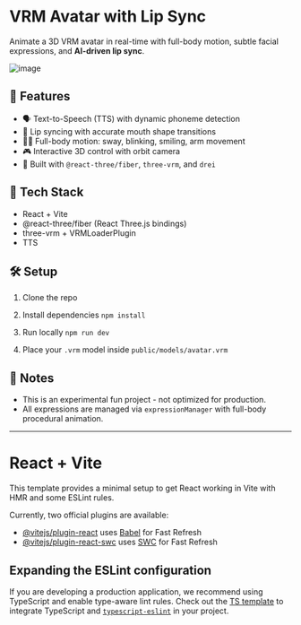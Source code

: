 # VRM Avatar with Lip Sync 

Animate a 3D VRM avatar in real-time with full-body motion, subtle facial expressions, and **AI-driven lip sync**.

![image](https://github.com/user-attachments/assets/a236e68c-d41f-4a4e-8167-41c4813ba927)

## 🚀 Features

* 🗣️ Text-to-Speech (TTS) with dynamic phoneme detection
* 👄 Lip syncing with accurate mouth shape transitions
* 🧍‍♂️ Full-body motion: sway, blinking, smiling, arm movement
* 🎮 Interactive 3D control with orbit camera
* 🧠 Built with `@react-three/fiber`, `three-vrm`, and `drei`

## 🧪 Tech Stack

* React + Vite
* @react-three/fiber (React Three.js bindings)
* three-vrm + VRMLoaderPlugin
* TTS


## 🛠️ Setup

1. Clone the repo

2. Install dependencies
   `npm install`

3. Run locally
   `npm run dev`

4. Place your `.vrm` model inside `public/models/avatar.vrm`


## 🧠 Notes

* This is an experimental fun project - not optimized for production.
* All expressions are managed via `expressionManager` with full-body procedural animation.




----------------
# React + Vite
This template provides a minimal setup to get React working in Vite with HMR and some ESLint rules.

Currently, two official plugins are available:

- [@vitejs/plugin-react](https://github.com/vitejs/vite-plugin-react/blob/main/packages/plugin-react/README.md) uses [Babel](https://babeljs.io/) for Fast Refresh
- [@vitejs/plugin-react-swc](https://github.com/vitejs/vite-plugin-react-swc) uses [SWC](https://swc.rs/) for Fast Refresh

## Expanding the ESLint configuration

If you are developing a production application, we recommend using TypeScript and enable type-aware lint rules. Check out the [TS template](https://github.com/vitejs/vite/tree/main/packages/create-vite/template-react-ts) to integrate TypeScript and [`typescript-eslint`](https://typescript-eslint.io) in your project.
